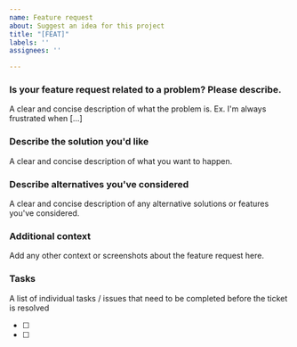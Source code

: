 ```yaml
---
name: Feature request
about: Suggest an idea for this project
title: "[FEAT]"
labels: ''
assignees: ''

---
```


### Is your feature request related to a problem? Please describe.

A clear and concise description of what the problem is. Ex. I'm always frustrated when [...]

### Describe the solution you'd like

A clear and concise description of what you want to happen.

### Describe alternatives you've considered

A clear and concise description of any alternative solutions or features you've considered.

### Additional context
Add any other context or screenshots about the feature request here.

### Tasks

A list of individual tasks / issues that need to be completed before the ticket is resolved

- [ ]
- [ ]
